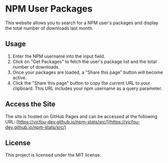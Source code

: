 # NPM User Packages

This website allows you to search for a NPM user's packages and display the total number of downloads last month.

## Usage

1. Enter the NPM username into the input field.
2. Click on "Get Packages" to fetch the user's package list and the total number of downloads.
3. Once your packages are loaded, a "Share this page" button will become active.
4. Click the "Share this page" button to copy the current URL to your clipboard. This URL includes your npm username as a query parameter.

## Access the Site

The site is hosted on GitHub Pages and can be accessed at the following URL: [https://vicfou-dev.github.io/npm-stats/src/](https://vicfou-dev.github.io/npm-stats/src/)

## License

This project is licensed under the MIT license.